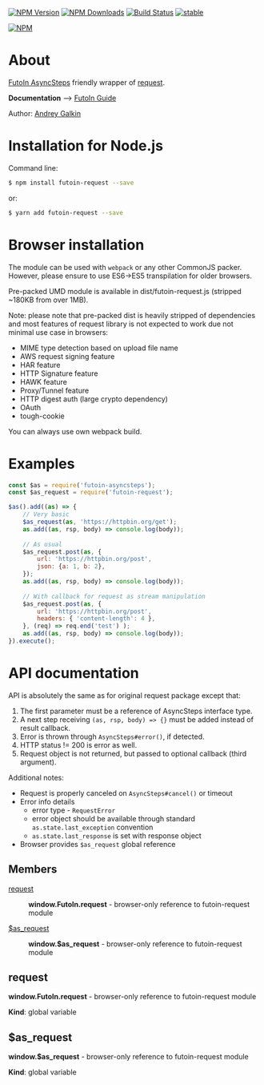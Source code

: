 
  [![NPM Version](https://img.shields.io/npm/v/futoin-request.svg?style=flat)](https://www.npmjs.com/package/futoin-request)
  [![NPM Downloads](https://img.shields.io/npm/dm/futoin-request.svg?style=flat)](https://www.npmjs.com/package/futoin-request)
  [![Build Status](https://travis-ci.org/futoin/util-js-request.svg)](https://travis-ci.org/futoin/util-js-request)
  [![stable](https://img.shields.io/badge/stability-stable-green.svg?style=flat)](https://www.npmjs.com/package/futoin-request)

  [![NPM](https://nodei.co/npm/futoin-request.png?downloads=true&downloadRank=true&stars=true)](https://nodei.co/npm/futoin-request/)

# About

[FutoIn AsyncSteps](https://www.npmjs.com/package/futoin-asyncsteps) friendly wrapper of [request](https://www.npmjs.com/package/request).

**Documentation** --> [FutoIn Guide](https://futoin.org/docs/miscjs/asyncsteps-request/)

Author: [Andrey Galkin](mailto:andrey@futoin.org)

# Installation for Node.js

Command line:
```sh
$ npm install futoin-request --save
```
or:

```sh
$ yarn add futoin-request --save
```

# Browser installation

The module can be used with `webpack` or any other CommonJS packer. However, please
ensure to use ES6->ES5 transpilation for older browsers.

Pre-packed UMD module is available in dist/futoin-request.js (stripped ~180KB from over 1MB).

Note: please note that pre-packed dist is heavily stripped of dependencies and most features
of request library is not expected to work due not minimal use case in browsers:
* MIME type detection based on upload file name
* AWS request signing feature
* HAR feature
* HTTP Signature feature
* HAWK feature
* Proxy/Tunnel feature
* HTTP digest auth (large crypto dependency)
* OAuth
* tough-cookie

You can always use own webpack build.

# Examples

```javascript
const $as = require('futoin-asyncsteps');
const $as_request = require('futoin-request');

$as().add((as) => {
    // Very basic
    $as_request(as, 'https://httpbin.org/get');
    as.add((as, rsp, body) => console.log(body));
    
    // As usual
    $as_request.post(as, {
        url: 'https://httpbin.org/post',
        json: {a: 1, b: 2},
    });
    as.add((as, rsp, body) => console.log(body));
    
    // With callback for request as stream manipulation
    $as_request.post(as, {
        url: 'https://httpbin.org/post',
        headers: { 'content-length': 4 },
    }, (req) => req.end('test') );
    as.add((as, rsp, body) => console.log(body));    
}).execute();

```
    
# API documentation

API is absolutely the same as for original request package except that:

1. The first parameter must be a reference of AsyncSteps interface type.
2. A next step receiving `(as, rsp, body) => {}` must be added instead of result callback.
3. Error is thrown through `AsyncSteps#error()`, if detected.
4. HTTP status != 200 is error as well.
5. Request object is not returned, but passed to optional callback (third argument).

Additional notes:
* Request is properly canceled on `AsyncSteps#cancel()` or timeout
* Error info details
    - error type - `RequestError`
    - error object should be available through standard `as.state.last_exception` convention
    - `as.state.last_response` is set with response object
* Browser provides `$as_request` global reference

## Members

<dl>
<dt><a href="#request">request</a></dt>
<dd><p><strong>window.FutoIn.request</strong> - browser-only reference to futoin-request module</p>
</dd>
<dt><a href="#$as_request">$as_request</a></dt>
<dd><p><strong>window.$as_request</strong> - browser-only reference to futoin-request module</p>
</dd>
</dl>

<a name="request"></a>

## request
**window.FutoIn.request** - browser-only reference to futoin-request module

**Kind**: global variable  
<a name="$as_request"></a>

## $as_request
**window.$as_request** - browser-only reference to futoin-request module

**Kind**: global variable  

